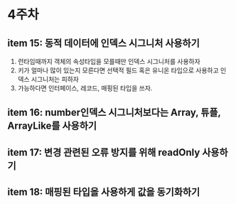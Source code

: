 # 4주차

## item 15: 동적 데이터에 인덱스 시그니처 사용하기

1. 런타임때까지 객체의 속성타입을 모를때만 인덱스 시그니처를 사용하자
2. 키가 얼마나 많이 있는지 모른다면 선택적 필드 혹은 유니온 타입으로 사용하고 인덱스 시그니처는 피하자
3. 가능하다면 인터페이스, 레코드, 매핑된 타입을 쓰자.

## item 16: number인덱스 시그니처보다는 Array, 튜플, ArrayLike를 사용하기

## item 17: 변경 관련된 오류 방지를 위해 readOnly 사용하기

## item 18: 매핑된 타입을 사용하게 값을 동기화하기
